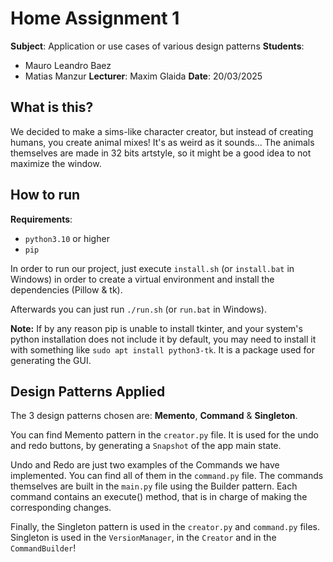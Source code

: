 # Home Assignment 1
**Subject**: Application or use cases of various design patterns
**Students**:
- Mauro Leandro Baez
- Matias Manzur
**Lecturer**: Maxim Glaida
**Date**: 20/03/2025

## What is this?
We decided to make a sims-like character creator, but instead of creating humans, you create animal mixes! It's as weird as it sounds... The animals themselves are made in 32 bits artstyle, so it might be a good idea to not maximize the window.

## How to run

**Requirements**: 
- `python3.10` or higher
- `pip`

In order to run our project, just execute `install.sh` (or `install.bat` in Windows) in order to create a virtual environment and install the dependencies (Pillow & tk).

Afterwards you can just run `./run.sh` (or `run.bat` in Windows).

**Note:** If by any reason pip is unable to install tkinter, and your system's python installation does not include it by default, you may need to install it with something like `sudo apt install python3-tk`. It is a package used for generating the GUI.

## Design Patterns Applied
The 3 design patterns chosen are: **Memento**, **Command** & **Singleton**.

You can find Memento pattern in the `creator.py` file. It is used for the undo and redo buttons, by generating a `Snapshot` of the app main state.

Undo and Redo are just two examples of the Commands we have implemented. You can find all of them in the `command.py` file. The commands themselves are built in the `main.py` file using the Builder pattern. Each command contains an execute() method, that is in charge of making the corresponding changes.

Finally, the Singleton pattern is used in the `creator.py` and `command.py` files. Singleton is used in the `VersionManager`, in the `Creator` and in the `CommandBuilder`! 

